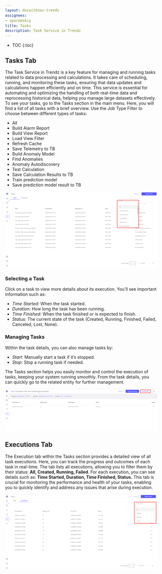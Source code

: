 ```yaml
---
layout: docwithnav-trendz
assignees:
- vparomskiy
title: Tasks 
description: Task Service in Trendz
---
```


* TOC
{:toc}

## Tasks Tab

The Task Service in Trendz is a key feature for managing and running tasks related to data processing and calculations. It takes care of scheduling, running, and monitoring these tasks,
ensuring that data updates and calculations happen efficiently and on time. This service is essential for automating and optimizing the handling of both real-time data and reprocessing historical data, helping you manage large datasets effectively.
To see your tasks, go to the Tasks section in the main menu. Here, you will find a list of all tasks with a brief overview. Use the Job Type Filter to choose between different types of tasks:
* All
* Build Alarm Report
* Build View Report
* Load View Filter
* Refresh Cache
* Save Telemetry to TB
* Build Anomaly Model
* Find Anomalies
* Anomaly Autodiscovery
* Test Calculation
* Save Calculation Results to TB
* Train prediction model
* Save prediction model result to TB

![image](/images/trendz/tasks-types.png)

### Selecting a Task

Click on a task to view more details about its execution. You’ll see important information such as:
* *Time Started:* When the task started.
* *Duration:* How long the task has been running.
* *Time Finished:* When the task finished or is expected to finish.
* *Status:* The current state of the task (Created, Running, Finished, Failed, Canceled, Lost, None).

### Managing Tasks

Within the task details, you can also manage tasks by:
* *Start:* Manually start a task if it’s stopped.
* *Stop:* Stop a running task if needed.

The Tasks section helps you easily monitor and control the execution of tasks, keeping your system running smoothly. From the task details, you can quickly go to the related entity for further management.

![image](/images/trendz/tasks-go-to-entity.png)

## Executions Tab

The Execution tab within the Tasks section provides a detailed view of all task executions. Here, you can track the progress and outcomes of each task in real-time.
The tab lists all executions, allowing you to filter them by their status: **All, Created, Running, Failed**.
For each execution, you can see details such as: **Time Started, Duration, Time Finished, Status.**
This tab is crucial for monitoring the performance and health of your tasks, enabling you to quickly identify and address any issues that arise during execution.

![image](/images/trendz/tasks-executions.png)

